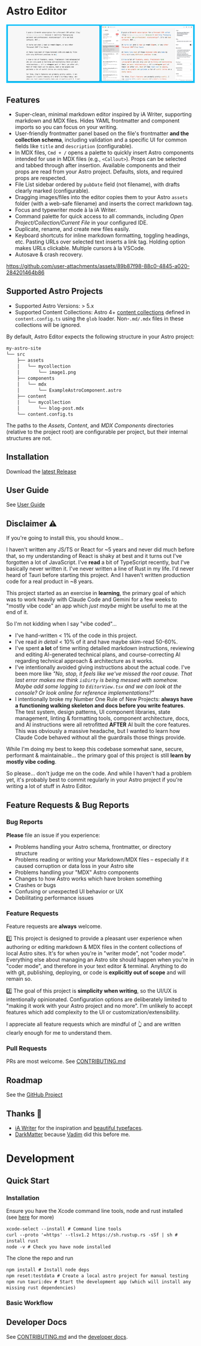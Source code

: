 # Astro Editor

![Screenshots of Astro Editor](docs/assets/header.png)

## Features

- Super-clean, minimal markdown editor inspired by iA Writer, supporting markdown and MDX files. Hides YAML frontmatter and component imports so you can focus on your writing.
- User-friendly frontmatter panel based on the file's frontmatter **and the collection schema**, including validation and a specific UI for common fields like `title` and `description` (configurable).
- In MDX files, `Cmd + /` opens a palette to quickly insert Astro components intended for use in MDX files (e.g., `<Callout>`). Props can be selected and tabbed through after insertion. Available components and their props are read from your Astro project. Defaults, slots, and required props are respected.
- File List sidebar ordered by `pubDate` field (not filename), with drafts clearly marked (configurable).
- Dragging images/files into the editor copies them to your Astro `assets` folder (with a web-safe filename) and inserts the correct markdown tag.
- Focus and typewriter mode à la iA Writer.
- Command palette for quick access to all commands, including _Open Project/Collection/Current File_ in your configured IDE.
- Duplicate, rename, and create new files easily.
- Keyboard shortcuts for inline markdown formatting, toggling headings, etc. Pasting URLs over selected text inserts a link tag. Holding option makes URLs clickable. Multiple cursors à la VSCode.
- Autosave & crash recovery.



https://github.com/user-attachments/assets/89b87f98-88c0-4845-a020-284201464b86



## Supported Astro Projects

- Supported Astro Versions: > 5.x
- Supported Content Collections: Astro 4+ [content collections](https://docs.astro.build/en/guides/content-collections/) defined in `content.config.ts` using the `glob` loader. Non-`.md/.mdx` files in these collections will be ignored.

By default, Astro Editor expects the following structure in your Astro project:

```
my-astro-site
└── src
    ├── assets
    │   └── mycollection
    │       └── image1.png
    ├── components
    │   └── mdx
    │       └── ExampleAstroComponent.astro
    ├── content
    │   └── mycollection
    │       └── blog-post.mdx
    └── content.config.ts
```

The paths to the _Assets_, _Content_, and _MDX Components_ directories (relative to the project root) are configurable per project, but their internal structures are not.

## Installation

Download the [latest Release](https://github.com/dannysmith/astro-editor/releases)

## User Guide

See [User Guide](docs/user-guide.md)

## Disclaimer ⚠️

If you're going to install this, you should know...

I haven't written any JS/TS or React for ~5 years and never did much before that, so my understanding of React is shaky at best and it turns out I've forgotten a lot of JavaScript. I've **read** a bit of TypeScript recently, but I've basically never written it. I've never written a line of Rust in my life. I'd never heard of Tauri before starting this project. And I haven't written production code for a real product in ~8 years.

This project started as an exercise in **learning**, the primary goal of which was to work heavily with Claude Code and Gemini for a few weeks to "mostly vibe code" an app which _just maybe_ might be useful to me at the end of it.

So I'm not kidding when I say "vibe coded"...

- I've hand-written < 1% of the code in this project.
- I've read _in detail_ < 10% of it and have maybe skim-read 50-60%.
- I've spent **a lot** of time writing detailed markdown instructions, reviewing and editing AI-generated technical plans, and course-correcting AI regarding technical approach & architecture as it works.
- I've intentionally avoided giving instructions about the actual code. I've been more like _"No, stop, it feels like we've missed the root cause. That last error makes me think `isDirty` is being messed with somehow. Maybe add some logging to `EditorView.tsx` and we can look at the console? Or look online for reference implementations?"_
- I intentionally broke my Number One Rule of New Projects: **always have a functioning walking skeleton and docs before you write features**. The test system, design patterns, UI component libraries, state management, linting & formatting tools, component architecture, docs, and AI instructions were all retrofitted **AFTER** AI built the core features. This was obviously a massive headache, but I wanted to learn how Claude Code behaved without all the guardrails those things provide.

While I'm doing my best to keep this codebase somewhat sane, secure, performant & maintainable... the primary goal of this project is still **learn by mostly vibe coding**.

So please... don't judge me on the code. And while I haven't had a problem yet, it's probably best to commit regularly in your Astro project if you're writing a lot of stuff in Astro Editor.

## Feature Requests & Bug Reports

### Bug Reports

**Please** file an issue if you experience:

- Problems handling your Astro schema, frontmatter, or directory structure
- Problems reading or writing your Markdown/MDX files – especially if it caused corruption or data loss in your Astro site
- Problems handling your "MDX" Astro components
- Changes to how Astro works which have broken something
- Crashes or bugs
- Confusing or unexpected UI behavior or UX
- Debilitating performance issues

### Feature Requests

Feature requests are **always** welcome.

1️⃣ This project is designed to provide a pleasant user experience when authoring or editing markdown & MDX files in the content collections of local Astro sites. It's for when you're in "writer mode", not "coder mode". Everything else about managing an Astro site should happen when you're in "coder mode", and therefore in your text editor & terminal. Anything to do with git, publishing, deploying, or code is **explicitly out of scope** and will remain so.

2️⃣ The goal of this project is **simplicity when writing**, so the UI/UX is intentionally opinionated. Configuration options are deliberately limited to "making it work with your Astro project and no more". I'm unlikely to accept features which add complexity to the UI or customization/extensibility.

I appreciate all feature requests which are mindful of 👆 and are written clearly enough for me to understand them.

### Pull Requests

PRs are most welcome. See [CONTRIBUTING.md](docs/CONTRIBUTING.md)

## Roadmap

See the [GitHub Project](https://github.com/users/dannysmith/projects/5/)

## Thanks 🙏

- [iA Writer](https://ia.net/writer) for the inspiration and [beautiful typefaces](https://github.com/iaolo/iA-Fonts).
- [DarkMatter](https://getdarkmatter.dev/) because [Vadim](https://vadimdemedes.com/) did this before me.

# Development

## Quick Start

### Installation

Ensure you have the Xcode command line tools, node and rust installed (see [here](https://v2.tauri.app/start/prerequisites) for more)

```
xcode-select --install # Command line tools
curl --proto '=https' --tlsv1.2 https://sh.rustup.rs -sSf | sh # install rust
node -v # Check you have node installed
```

The clone the repo and run

```
npm install # Install node deps
npm reset:testdata # Create a local astro project for manual testing
npm run tauri:dev # Start the development app (which will install any missing rust dependencies)
```

### Basic Workflow

## Developer Docs

See [CONTRIBUTING.md](docs/CONTRIBUTING.md) and the [developer docs](docs/developer/).
